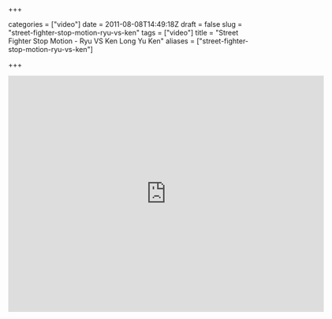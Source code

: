 +++

categories = ["video"]
date = 2011-08-08T14:49:18Z
draft = false
slug = "street-fighter-stop-motion-ryu-vs-ken"
tags = ["video"]
title = "Street Fighter Stop Motion - Ryu VS Ken Long Yu Ken"
aliases = ["street-fighter-stop-motion-ryu-vs-ken"]

+++

<iframe src="http://www.youtube.com/embed/nraSI-uaDX4" frameborder=0 allowfullscreen width=640 height=480></iframe>
